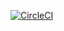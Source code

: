 [![CircleCI](https://circleci.com/gh/SEG2105-uottawa/seg2105-project-team-f19-5.svg?style=svg)](https://circleci.com/gh/SEG2105-uottawa/seg2105-project-team-f19-5)
